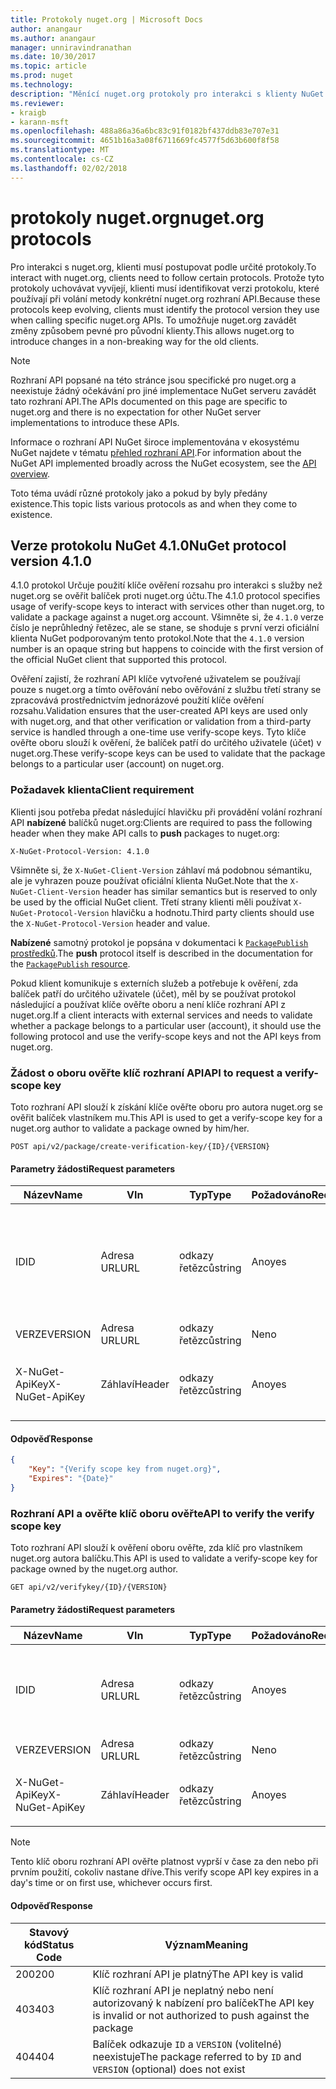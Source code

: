 ```yaml
---
title: Protokoly nuget.org | Microsoft Docs
author: anangaur
ms.author: anangaur
manager: unniravindranathan
ms.date: 10/30/2017
ms.topic: article
ms.prod: nuget
ms.technology: 
description: "Měnící nuget.org protokoly pro interakci s klienty NuGet."
ms.reviewer:
- kraigb
- karann-msft
ms.openlocfilehash: 488a86a36a6bc83c91f0182bf437ddb83e707e31
ms.sourcegitcommit: 4651b16a3a08f6711669fc4577f5d63b600f8f58
ms.translationtype: MT
ms.contentlocale: cs-CZ
ms.lasthandoff: 02/02/2018
---
```

# <a name="nugetorg-protocols"></a><span data-ttu-id="01468-103">protokoly nuget.org</span><span class="sxs-lookup"><span data-stu-id="01468-103">nuget.org protocols</span></span>

<span data-ttu-id="01468-104">Pro interakci s nuget.org, klienti musí postupovat podle určité protokoly.</span><span class="sxs-lookup"><span data-stu-id="01468-104">To interact with nuget.org, clients need to follow certain protocols.</span></span> <span data-ttu-id="01468-105">Protože tyto protokoly uchovávat vyvíjejí, klienti musí identifikovat verzi protokolu, které používají při volání metody konkrétní nuget.org rozhraní API.</span><span class="sxs-lookup"><span data-stu-id="01468-105">Because these protocols keep evolving, clients must identify the protocol version they use when calling specific nuget.org APIs.</span></span> <span data-ttu-id="01468-106">To umožňuje nuget.org zavádět změny způsobem pevné pro původní klienty.</span><span class="sxs-lookup"><span data-stu-id="01468-106">This allows nuget.org to introduce changes in a non-breaking way for the old clients.</span></span>

> [!Note]
> <span data-ttu-id="01468-107">Rozhraní API popsané na této stránce jsou specifické pro nuget.org a neexistuje žádný očekávání pro jiné implementace NuGet serveru zavádět tato rozhraní API.</span><span class="sxs-lookup"><span data-stu-id="01468-107">The APIs documented on this page are specific to nuget.org and there is no expectation for other NuGet server implementations to introduce these APIs.</span></span> 

<span data-ttu-id="01468-108">Informace o rozhraní API NuGet široce implementována v ekosystému NuGet najdete v tématu [přehled rozhraní API](overview.md).</span><span class="sxs-lookup"><span data-stu-id="01468-108">For information about the NuGet API implemented broadly across the NuGet ecosystem, see the [API overview](overview.md).</span></span>

<span data-ttu-id="01468-109">Toto téma uvádí různé protokoly jako a pokud by byly předány existence.</span><span class="sxs-lookup"><span data-stu-id="01468-109">This topic lists various protocols as and when they come to existence.</span></span>

## <a name="nuget-protocol-version-410"></a><span data-ttu-id="01468-110">Verze protokolu NuGet 4.1.0</span><span class="sxs-lookup"><span data-stu-id="01468-110">NuGet protocol version 4.1.0</span></span>

<span data-ttu-id="01468-111">4.1.0 protokol Určuje použití klíče ověření rozsahu pro interakci s služby než nuget.org se ověřit balíček proti nuget.org účtu.</span><span class="sxs-lookup"><span data-stu-id="01468-111">The 4.1.0 protocol specifies usage of verify-scope keys to interact with services other than nuget.org, to validate a package against a nuget.org account.</span></span> <span data-ttu-id="01468-112">Všimněte si, že `4.1.0` verze číslo je neprůhledný řetězec, ale se stane, se shoduje s první verzi oficiální klienta NuGet podporovaným tento protokol.</span><span class="sxs-lookup"><span data-stu-id="01468-112">Note that the `4.1.0` version number is an opaque string but happens to coincide with the first version of the official NuGet client that supported this protocol.</span></span>

<span data-ttu-id="01468-113">Ověření zajistí, že rozhraní API klíče vytvořené uživatelem se používají pouze s nuget.org a tímto ověřování nebo ověřování z službu třetí strany se zpracovává prostřednictvím jednorázové použití klíče ověření rozsahu.</span><span class="sxs-lookup"><span data-stu-id="01468-113">Validation ensures that the user-created API keys are used only with nuget.org, and that other verification or validation from a third-party service is handled through a one-time use verify-scope keys.</span></span> <span data-ttu-id="01468-114">Tyto klíče ověřte oboru slouží k ověření, že balíček patří do určitého uživatele (účet) v nuget.org.</span><span class="sxs-lookup"><span data-stu-id="01468-114">These verify-scope keys can be used to validate that the package belongs to a particular user (account) on nuget.org.</span></span>

### <a name="client-requirement"></a><span data-ttu-id="01468-115">Požadavek klienta</span><span class="sxs-lookup"><span data-stu-id="01468-115">Client requirement</span></span>

<span data-ttu-id="01468-116">Klienti jsou potřeba předat následující hlavičku při provádění volání rozhraní API **nabízené** balíčků nuget.org:</span><span class="sxs-lookup"><span data-stu-id="01468-116">Clients are required to pass the following header when they make API calls to **push** packages to nuget.org:</span></span>

    X-NuGet-Protocol-Version: 4.1.0

<span data-ttu-id="01468-117">Všimněte si, že `X-NuGet-Client-Version` záhlaví má podobnou sémantiku, ale je vyhrazen pouze používat oficiální klienta NuGet.</span><span class="sxs-lookup"><span data-stu-id="01468-117">Note that the `X-NuGet-Client-Version` header has similar semantics but is reserved to only be used by the official NuGet client.</span></span> <span data-ttu-id="01468-118">Třetí strany klienti měli používat `X-NuGet-Protocol-Version` hlavičku a hodnotu.</span><span class="sxs-lookup"><span data-stu-id="01468-118">Third party clients should use the `X-NuGet-Protocol-Version` header and value.</span></span>

<span data-ttu-id="01468-119">**Nabízené** samotný protokol je popsána v dokumentaci k [ `PackagePublish` prostředků](package-publish-resource.md).</span><span class="sxs-lookup"><span data-stu-id="01468-119">The **push** protocol itself is described in the documentation for the [`PackagePublish` resource](package-publish-resource.md).</span></span>

<span data-ttu-id="01468-120">Pokud klient komunikuje s externích služeb a potřebuje k ověření, zda balíček patří do určitého uživatele (účet), měl by se používat protokol následující a používat klíče ověřte oboru a není klíče rozhraní API z nuget.org.</span><span class="sxs-lookup"><span data-stu-id="01468-120">If a client interacts with external services and needs to validate whether a package belongs to a particular user (account), it should use the following protocol and use the verify-scope keys and not the API keys from nuget.org.</span></span>

### <a name="api-to-request-a-verify-scope-key"></a><span data-ttu-id="01468-121">Žádost o oboru ověřte klíč rozhraní API</span><span class="sxs-lookup"><span data-stu-id="01468-121">API to request a verify-scope key</span></span>

<span data-ttu-id="01468-122">Toto rozhraní API slouží k získání klíče ověřte oboru pro autora nuget.org se ověřit balíček vlastníkem mu.</span><span class="sxs-lookup"><span data-stu-id="01468-122">This API is used to get a verify-scope key for a nuget.org author to validate a package owned by him/her.</span></span>

    POST api/v2/package/create-verification-key/{ID}/{VERSION}

#### <a name="request-parameters"></a><span data-ttu-id="01468-123">Parametry žádosti</span><span class="sxs-lookup"><span data-stu-id="01468-123">Request parameters</span></span>

<span data-ttu-id="01468-124">Název</span><span class="sxs-lookup"><span data-stu-id="01468-124">Name</span></span>           | <span data-ttu-id="01468-125">V</span><span class="sxs-lookup"><span data-stu-id="01468-125">In</span></span>     | <span data-ttu-id="01468-126">Typ</span><span class="sxs-lookup"><span data-stu-id="01468-126">Type</span></span>   | <span data-ttu-id="01468-127">Požadováno</span><span class="sxs-lookup"><span data-stu-id="01468-127">Required</span></span> | <span data-ttu-id="01468-128">Poznámky</span><span class="sxs-lookup"><span data-stu-id="01468-128">Notes</span></span>
-------------- | ------ | ------ | -------- | -----
<span data-ttu-id="01468-129">ID</span><span class="sxs-lookup"><span data-stu-id="01468-129">ID</span></span>             | <span data-ttu-id="01468-130">Adresa URL</span><span class="sxs-lookup"><span data-stu-id="01468-130">URL</span></span>    | <span data-ttu-id="01468-131">odkazy řetězců</span><span class="sxs-lookup"><span data-stu-id="01468-131">string</span></span> | <span data-ttu-id="01468-132">Ano</span><span class="sxs-lookup"><span data-stu-id="01468-132">yes</span></span>      | <span data-ttu-id="01468-133">Balíček identidier, pro které je požadováno ověřte, zda klíč oboru</span><span class="sxs-lookup"><span data-stu-id="01468-133">The package identidier for which the verify scope key is requested</span></span>
<span data-ttu-id="01468-134">VERZE</span><span class="sxs-lookup"><span data-stu-id="01468-134">VERSION</span></span>        | <span data-ttu-id="01468-135">Adresa URL</span><span class="sxs-lookup"><span data-stu-id="01468-135">URL</span></span>    | <span data-ttu-id="01468-136">odkazy řetězců</span><span class="sxs-lookup"><span data-stu-id="01468-136">string</span></span> | <span data-ttu-id="01468-137">Ne</span><span class="sxs-lookup"><span data-stu-id="01468-137">no</span></span>       | <span data-ttu-id="01468-138">Verze balíčku</span><span class="sxs-lookup"><span data-stu-id="01468-138">The package version</span></span>
<span data-ttu-id="01468-139">X-NuGet-ApiKey</span><span class="sxs-lookup"><span data-stu-id="01468-139">X-NuGet-ApiKey</span></span> | <span data-ttu-id="01468-140">Záhlaví</span><span class="sxs-lookup"><span data-stu-id="01468-140">Header</span></span> | <span data-ttu-id="01468-141">odkazy řetězců</span><span class="sxs-lookup"><span data-stu-id="01468-141">string</span></span> | <span data-ttu-id="01468-142">Ano</span><span class="sxs-lookup"><span data-stu-id="01468-142">yes</span></span>      | <span data-ttu-id="01468-143">Třeba `X-NuGet-ApiKey: {USER_API_KEY}`.</span><span class="sxs-lookup"><span data-stu-id="01468-143">For example, `X-NuGet-ApiKey: {USER_API_KEY}`</span></span>

#### <a name="response"></a><span data-ttu-id="01468-144">Odpověď</span><span class="sxs-lookup"><span data-stu-id="01468-144">Response</span></span>

```json
{
    "Key": "{Verify scope key from nuget.org}",
    "Expires": "{Date}"
}
```

### <a name="api-to-verify-the-verify-scope-key"></a><span data-ttu-id="01468-145">Rozhraní API a ověřte klíč oboru ověřte</span><span class="sxs-lookup"><span data-stu-id="01468-145">API to verify the verify scope key</span></span>

<span data-ttu-id="01468-146">Toto rozhraní API slouží k ověření oboru ověřte, zda klíč pro vlastníkem nuget.org autora balíčku.</span><span class="sxs-lookup"><span data-stu-id="01468-146">This API is used to validate a verify-scope key for package owned by the nuget.org author.</span></span>

    GET api/v2/verifykey/{ID}/{VERSION}

#### <a name="request-parameters"></a><span data-ttu-id="01468-147">Parametry žádosti</span><span class="sxs-lookup"><span data-stu-id="01468-147">Request parameters</span></span>

<span data-ttu-id="01468-148">Název</span><span class="sxs-lookup"><span data-stu-id="01468-148">Name</span></span>           | <span data-ttu-id="01468-149">V</span><span class="sxs-lookup"><span data-stu-id="01468-149">In</span></span>     | <span data-ttu-id="01468-150">Typ</span><span class="sxs-lookup"><span data-stu-id="01468-150">Type</span></span>   | <span data-ttu-id="01468-151">Požadováno</span><span class="sxs-lookup"><span data-stu-id="01468-151">Required</span></span> | <span data-ttu-id="01468-152">Poznámky</span><span class="sxs-lookup"><span data-stu-id="01468-152">Notes</span></span>
-------------  | ------ | ------ | -------- | -----
<span data-ttu-id="01468-153">ID</span><span class="sxs-lookup"><span data-stu-id="01468-153">ID</span></span>             | <span data-ttu-id="01468-154">Adresa URL</span><span class="sxs-lookup"><span data-stu-id="01468-154">URL</span></span>    | <span data-ttu-id="01468-155">odkazy řetězců</span><span class="sxs-lookup"><span data-stu-id="01468-155">string</span></span> | <span data-ttu-id="01468-156">Ano</span><span class="sxs-lookup"><span data-stu-id="01468-156">yes</span></span>      | <span data-ttu-id="01468-157">Identifikátor balíčku, jehož klíč oboru ověřte, zda je požadováno</span><span class="sxs-lookup"><span data-stu-id="01468-157">The package identifier for which the verify scope key is requested</span></span>
<span data-ttu-id="01468-158">VERZE</span><span class="sxs-lookup"><span data-stu-id="01468-158">VERSION</span></span>        | <span data-ttu-id="01468-159">Adresa URL</span><span class="sxs-lookup"><span data-stu-id="01468-159">URL</span></span>    | <span data-ttu-id="01468-160">odkazy řetězců</span><span class="sxs-lookup"><span data-stu-id="01468-160">string</span></span> | <span data-ttu-id="01468-161">Ne</span><span class="sxs-lookup"><span data-stu-id="01468-161">no</span></span>       | <span data-ttu-id="01468-162">Verze balíčku</span><span class="sxs-lookup"><span data-stu-id="01468-162">The package version</span></span>
<span data-ttu-id="01468-163">X-NuGet-ApiKey</span><span class="sxs-lookup"><span data-stu-id="01468-163">X-NuGet-ApiKey</span></span> | <span data-ttu-id="01468-164">Záhlaví</span><span class="sxs-lookup"><span data-stu-id="01468-164">Header</span></span> | <span data-ttu-id="01468-165">odkazy řetězců</span><span class="sxs-lookup"><span data-stu-id="01468-165">string</span></span> | <span data-ttu-id="01468-166">Ano</span><span class="sxs-lookup"><span data-stu-id="01468-166">yes</span></span>      | <span data-ttu-id="01468-167">Třeba `X-NuGet-ApiKey: {VERIFY_SCOPE_KEY}`.</span><span class="sxs-lookup"><span data-stu-id="01468-167">For example, `X-NuGet-ApiKey: {VERIFY_SCOPE_KEY}`</span></span>

> [!Note]
> <span data-ttu-id="01468-168">Tento klíč oboru rozhraní API ověřte platnost vyprší v čase za den nebo při prvním použití, cokoliv nastane dříve.</span><span class="sxs-lookup"><span data-stu-id="01468-168">This verify scope API key expires in a day's time or on first use, whichever occurs first.</span></span>

#### <a name="response"></a><span data-ttu-id="01468-169">Odpověď</span><span class="sxs-lookup"><span data-stu-id="01468-169">Response</span></span>

<span data-ttu-id="01468-170">Stavový kód</span><span class="sxs-lookup"><span data-stu-id="01468-170">Status Code</span></span> | <span data-ttu-id="01468-171">Význam</span><span class="sxs-lookup"><span data-stu-id="01468-171">Meaning</span></span>
----------- | -------
<span data-ttu-id="01468-172">200</span><span class="sxs-lookup"><span data-stu-id="01468-172">200</span></span>         | <span data-ttu-id="01468-173">Klíč rozhraní API je platný</span><span class="sxs-lookup"><span data-stu-id="01468-173">The API key is valid</span></span>
<span data-ttu-id="01468-174">403</span><span class="sxs-lookup"><span data-stu-id="01468-174">403</span></span>         | <span data-ttu-id="01468-175">Klíč rozhraní API je neplatný nebo není autorizovaný k nabízení pro balíček</span><span class="sxs-lookup"><span data-stu-id="01468-175">The API key is invalid or not authorized to push against the package</span></span>
<span data-ttu-id="01468-176">404</span><span class="sxs-lookup"><span data-stu-id="01468-176">404</span></span>         | <span data-ttu-id="01468-177">Balíček odkazuje `ID` a `VERSION` (volitelné) neexistuje</span><span class="sxs-lookup"><span data-stu-id="01468-177">The package referred to by `ID` and `VERSION` (optional) does not exist</span></span>
